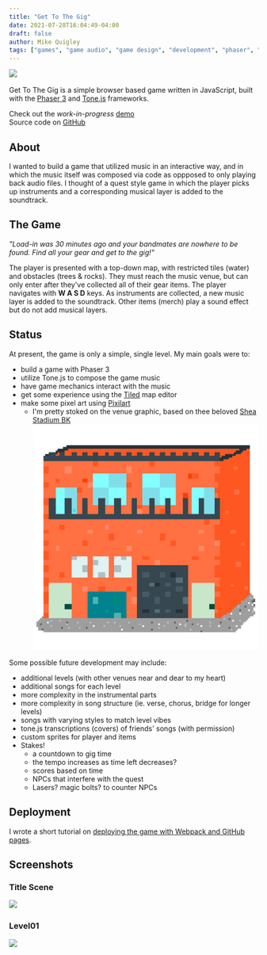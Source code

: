 ```yaml
---
title: "Get To The Gig"
date: 2021-07-28T16:04:49-04:00
draft: false
author: Mike Quigley
tags: ["games", "game audio", "game design", "development", "phaser", "tonejs", "pixel art", "javascript"]
---
```


![](../../images/gettothegig.png)

Get To The Gig is a simple browser based game written in JavaScript, built with the [Phaser 3](https://phaser.io/) and [Tone.js](https://tonejs.github.io/) frameworks.  

Check out the *work-in-progress* [demo](https://quig.info/gettothegig)  
Source code on [GitHub](https://github.com/mdquigley/gettothegig)

## About
I wanted to build a game that utilized music in an interactive way, and in which the music itself was composed via code as oppposed to only playing back audio files. I thought of a quest style game in which the player picks up instruments and a corresponding musical layer is added to the soundtrack.

## The Game
*"Load-in was 30 minutes ago and your bandmates are nowhere to be found. Find all your gear and get to the gig!"*  

The player is presented with a top-down map, with restricted tiles (water) and obstacles (trees & rocks). They must reach the music venue, but can only enter after they've collected all of their gear items. The player navigates with **W A S D** keys. As instruments are collected, a new music layer is added to the soundtrack. Other items (merch) play a sound effect but do not add musical layers. 

## Status
At present, the game is only a simple, single level. My main goals were to:
- build a game with Phaser 3
- utilize Tone.js to compose the game music
- have game mechanics interact with the music
- get some experience using the [Tiled](https://www.mapeditor.org/) map editor
- make some pixel art using [Pixilart](https://www.pixilart.com/)
    - I'm pretty stoked on the venue graphic, based on thee beloved [Shea Stadium BK](http://liveatsheastadium.com/)
    ![](https://raw.githubusercontent.com/mdquigley/gettothegig/master/src/assets/sprites/shea-3d-128.png)

Some possible future development may include:
- additional levels (with other venues near and dear to my heart)
- additional songs for each level
- more complexity in the instrumental parts
- more complexity in song structure (ie. verse, chorus, bridge for longer levels)
- songs with varying styles to match level vibes
- tone.js transcriptions (covers) of friends' songs (with permission)
- custom sprites for player and items
- Stakes!
    - a countdown to gig time
    - the tempo increases as time left decreases?
    - scores based on time
    - NPCs that interfere with the quest
    - Lasers? magic bolts? to counter NPCs

## Deployment
I wrote a short tutorial on [deploying the game with Webpack and GitHub pages](../deploying-a-game-with-webpack-and-github-pages).

## Screenshots
### Title Scene
![](../../images/gettothegig-title.png)

### Level01
![](../../images/gettothegig-play.gif)